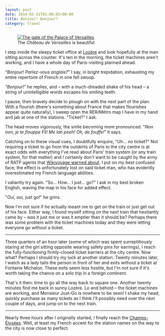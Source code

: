 ```yaml
---
layout: post
date: 2014-03-31T02:00:01+08:00
title: Bonjour! Bonjour?
category: travel
---
```


<figure>
	<a rel="lightbox" href="https://lh4.googleusercontent.com/-_uq7vfhLSj4/UzhlETcKcuI/AAAAAAAAA4k/4XFLdDQv4Tw/s1600/gates_of_versailles.jpg">
		<img src="https://lh4.googleusercontent.com/-_uq7vfhLSj4/UzhlETcKcuI/AAAAAAAAA4k/4XFLdDQv4Tw/s1600/gates_of_versailles.jpg" alt="The gate of the Palace of Versailles">
	</a>
	<figcaption>The <em>Château de Versailles</em> is beautiful</figcaption>
</figure>

I step inside the sleepy ticket office at [Lozère][lozere] and look hopefully at the man sitting across the counter. It's ten in the morning, the ticket machines aren't working, and I have a whole day of Paris-visiting planned ahead.

“_Bonjour! Parlez-vous anglais?_” I say, in bright trepidation, exhausting my entire repertoire of French in one fell swoop.

“_Bonjour!_” he replies, and – with a much-dreaded shake of his head – a string of unintelligible words escapes his smiling teeth.

I pause, then bravely decide to plough on with the next part of the plan. With a flourish (there's something about France that makes flourishes appear quite naturally), I sweep open the RER/Métro map I have in my hand and jab at one of the stations. "Ticket?" I ask.

The head moves vigorously, the smile becoming more pronounced. "_Non non, je te flouppe Fli! Me lah peeh! Oh, de fouffe!_" it says.

Catching on to these visual cues, I doubtfully enquire, "Uh… no ticket?" Not requiring a ticket to go  from the outskirts of Paris to the city centre is at exact odds with everything I've read about Paris' train system (or any train system, for that matter) and I certainly don't want to be caught by the army of RATP agents that [Wikivoyage warned about][1]. I put on my best confused face; the effect is unfortunately lost on said ticket man, who has evidently overestimated my French language abilities.

I valiantly try again. "So… How… I just… go?" I ask in my best broken English, waving the map in his face for added effect.

"_Oui, oui,_ just go!" he grins.

Now I'm not sure if he actually meant me to get on the train or just get out of his face. Either way, I found myself sitting on the next train that hesitantly came by – was it just me or was it emptier than it should be? Perhaps there was some problem with the ticket machines today and they were letting everyone go without a ticket.

***

Three quarters of an hour later (some of which was spent surreptitiously staring at the girl sitting opposite wearing safety pins for earrings), I reach the fully-functioning firmly-closed ticket barriers at the city centre. Now what? Perhaps I should try my luck at another station. Twenty minutes later, I watch as a lady tails the person in front of her and exits without a ticket at Fontaine Michalon.  These exits seem less hostile, but I'm not sure if it's worth taking the chance on a solo trip in a foreign continent.

That's it then: time to go all the way back to square one. Another twenty minutes find me back in sunny Lozére. Lo and behold – the ticket machines are working, and Monsieur Just-Go is nowhere to be seen! I shake my head, quickly purchase as many tickets as I think I'll possibly need over the next couple of days, and jump on to the next train.

***

Nearly three hours after I originally started, I finally reach the [Champs-Élysées][ce]. Well, at least my French accent for the station names on the way to the city is now close to perfect.

[lozere]: http://en.wikipedia.org/wiki/Loz%C3%A8re_(Paris_RER)
[1]: http://en.wikivoyage.org/wiki/Paris#Fares
[ce]: http://en.wikipedia.org/wiki/Champs-%C3%89lys%C3%A9es
